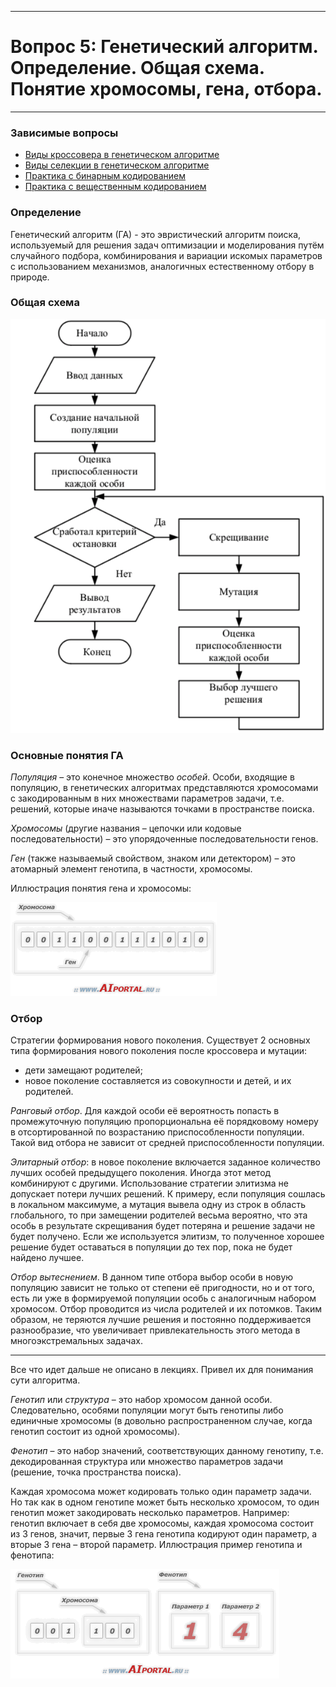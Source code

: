  ___

# Вопрос 5: Генетический алгоритм. Определение. Общая схема. Понятие хромосомы, гена, отбора.

___

### Зависимые вопросы

* [Виды кроссовера в генетическом алгоритме](6.md)
* [Виды селекции в генетическом алгоритме](7.md)
* [Практика с бинарным кодированием](1_practise.md)
* [Практика c вещественным кодированием](2_practise.md)

### Определение

Генетический алгоритм (ГА) - это эвристический алгоритм поиска, используемый для решения задач оптимизации и моделирования путём случайного подбора, комбинирования и вариации искомых параметров с использованием механизмов, аналогичных естественному отбору в природе.

### Общая схема

![Рисунок 1](../resources/imgs/5_1.png)

### Основные понятия ГА

_Популяция_ – это конечное множество _особей_. Особи, входящие в популяцию, в генетических алгоритмах представляются хромосомами с закодированным в них множествами параметров задачи, т.е. решений, которые иначе называются точками в пространстве поиска.

_Хромосомы_ (другие названия – цепочки или кодовые последовательности) – это упорядоченные последовательности генов.

_Ген_ (также называемый свойством, знаком или детектором) – это атомарный элемент генотипа, в частности, хромосомы.

Иллюстрация понятия гена и хромосомы:

![Рисунок 2](../resources/imgs/5_2.png)

### Отбор

Стратегии формирования нового поколения. Существует 2 основных типа формирования нового поколения после кроссовера и мутации:

* дети замещают родителей;
* новое поколение составляется из совокупности и детей, и их родителей.

_Ранговый отбор_. Для каждой особи её вероятность попасть в промежуточную популяцию пропорциональна её порядковому номеру в отсортированной по возрастанию приспособленности популяции. Такой вид отбора не зависит от средней приспособленности популяции.

_Элитарный отбор_: в новое поколение включается заданное количество лучших особей предыдущего поколения. Иногда этот метод комбинируют с другими. Использование стратегии элитизма не допускает потери лучших решений. К примеру, если популяция сошлась в локальном максимуме, а мутация вывела одну из строк в область глобального, то при замещении родителей весьма вероятно, что эта особь в результате скрещивания будет потеряна и решение задачи не будет получено. Если же используется элитизм, то полученное хорошее решение будет оставаться в популяции до тех пор, пока не будет найдено лучшее.

_Отбор вытеснением_. В данном типе отбора выбор особи в новую популяцию зависит не только от степени её пригодности, но и от того, есть ли уже в формируемой популяции особь с аналогичным набором хромосом. Отбор проводится из числа родителей и их потомков. Таким образом, не теряются лучшие решения и постоянно поддерживается разнообразие, что увеличивает привлекательность этого метода в многоэкстремальных задачах.

___

Все что идет дальше не описано в лекциях. Привел их для понимания сути алгоритма.

_Генотип_ или _структура_ – это набор хромосом данной особи. Следовательно, особями популяции могут быть генотипы либо единичные хромосомы (в довольно распространенном случае, когда генотип состоит из одной хромосомы).

_Фенотип_ – это набор значений, соответствующих данному генотипу, т.е. декодированная структура или множество параметров задачи (решение, точка пространства поиска).

Каждая хромосома может кодировать только один параметр задачи. Но так как в одном генотипе может быть несколько хромосом, то один генотип может закодировать несколько параметров. Например: генотип включает в себя две хромосомы, каждая хромосома состоит из 3 генов, значит, первые 3 гена генотипа кодируют один параметр, а вторые 3 гена – второй параметр. Иллюстрация пример генотипа и фенотипа:

![Рисунок 3](../resources/imgs/5_3.png)